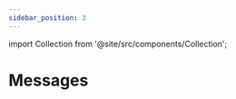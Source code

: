 ```yaml
---
sidebar_position: 3
---
```



import Collection from '@site/src/components/Collection';

# Messages

<Collection class="api" record="messages" collection="core" />


